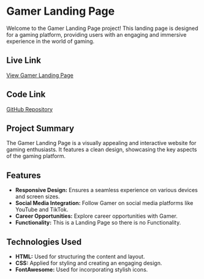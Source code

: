 # Gamer Landing Page

Welcome to the Gamer Landing Page project! This landing page is designed for a gaming platform, providing users with an engaging and immersive experience in the world of gaming.

## Live Link

[View Gamer Landing Page](https://mspsohan.github.io/game-zone)

## Code Link

[GitHub Repository](https://github.com/mspsohan/game-zone)

## Project Summary

The Gamer Landing Page is a visually appealing and interactive website for gaming enthusiasts. It features a clean design, showcasing the key aspects of the gaming platform.

## Features

-  **Responsive Design:** Ensures a seamless experience on various devices and screen sizes.
-  **Social Media Integration:** Follow Gamer on social media platforms like YouTube and TikTok.
-  **Career Opportunities:** Explore career opportunities with Gamer.
-  **Functionality:** This is a Landing Page so there is no Functionality.

## Technologies Used

-  **HTML:** Used for structuring the content and layout.
-  **CSS:** Applied for styling and creating an engaging design.
-  **FontAwesome:** Used for incorporating stylish icons.
